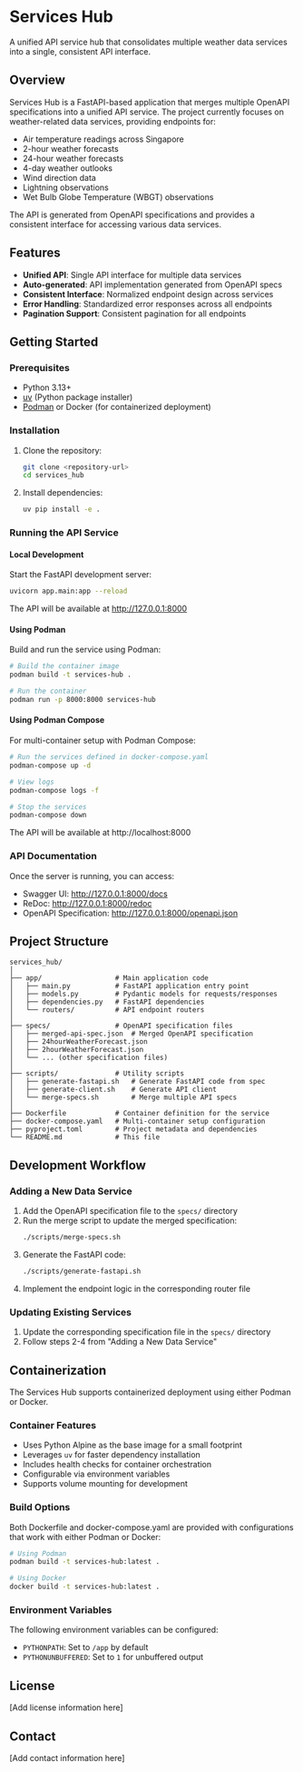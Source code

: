 # Services Hub

A unified API service hub that consolidates multiple weather data services into a single, consistent API interface.

## Overview

Services Hub is a FastAPI-based application that merges multiple OpenAPI specifications into a unified API service. The project currently focuses on weather-related data services, providing endpoints for:

- Air temperature readings across Singapore
- 2-hour weather forecasts
- 24-hour weather forecasts
- 4-day weather outlooks
- Wind direction data
- Lightning observations
- Wet Bulb Globe Temperature (WBGT) observations

The API is generated from OpenAPI specifications and provides a consistent interface for accessing various data services.

## Features

- **Unified API**: Single API interface for multiple data services
- **Auto-generated**: API implementation generated from OpenAPI specs
- **Consistent Interface**: Normalized endpoint design across services
- **Error Handling**: Standardized error responses across all endpoints
- **Pagination Support**: Consistent pagination for all endpoints

## Getting Started

### Prerequisites

- Python 3.13+
- [uv](https://github.com/astral-sh/uv) (Python package installer)
- [Podman](https://podman.io/) or Docker (for containerized deployment)

### Installation

1. Clone the repository:
   ```bash
   git clone <repository-url>
   cd services_hub
   ```

2. Install dependencies:
   ```bash
   uv pip install -e .
   ```

### Running the API Service

#### Local Development

Start the FastAPI development server:

```bash
uvicorn app.main:app --reload
```

The API will be available at http://127.0.0.1:8000

#### Using Podman

Build and run the service using Podman:

```bash
# Build the container image
podman build -t services-hub .

# Run the container
podman run -p 8000:8000 services-hub
```

#### Using Podman Compose

For multi-container setup with Podman Compose:

```bash
# Run the services defined in docker-compose.yaml
podman-compose up -d

# View logs
podman-compose logs -f

# Stop the services
podman-compose down
```

The API will be available at http://localhost:8000

### API Documentation

Once the server is running, you can access:
- Swagger UI: http://127.0.0.1:8000/docs
- ReDoc: http://127.0.0.1:8000/redoc
- OpenAPI Specification: http://127.0.0.1:8000/openapi.json

## Project Structure

```
services_hub/
│
├── app/                  # Main application code
│   ├── main.py           # FastAPI application entry point
│   ├── models.py         # Pydantic models for requests/responses
│   ├── dependencies.py   # FastAPI dependencies
│   └── routers/          # API endpoint routers
│
├── specs/                # OpenAPI specification files
│   ├── merged-api-spec.json  # Merged OpenAPI specification
│   ├── 24hourWeatherForecast.json
│   ├── 2hourWeatherForecast.json
│   └── ... (other specification files)
│
├── scripts/              # Utility scripts
│   ├── generate-fastapi.sh   # Generate FastAPI code from spec
│   ├── generate-client.sh    # Generate API client
│   └── merge-specs.sh        # Merge multiple API specs
│
├── Dockerfile            # Container definition for the service
├── docker-compose.yaml   # Multi-container setup configuration
├── pyproject.toml        # Project metadata and dependencies
└── README.md             # This file
```

## Development Workflow

### Adding a New Data Service

1. Add the OpenAPI specification file to the `specs/` directory
2. Run the merge script to update the merged specification:
   ```bash
   ./scripts/merge-specs.sh
   ```
3. Generate the FastAPI code:
   ```bash
   ./scripts/generate-fastapi.sh
   ```
4. Implement the endpoint logic in the corresponding router file

### Updating Existing Services

1. Update the corresponding specification file in the `specs/` directory
2. Follow steps 2-4 from "Adding a New Data Service"

## Containerization

The Services Hub supports containerized deployment using either Podman or Docker.

### Container Features

- Uses Python Alpine as the base image for a small footprint
- Leverages `uv` for faster dependency installation
- Includes health checks for container orchestration
- Configurable via environment variables
- Supports volume mounting for development

### Build Options

Both Dockerfile and docker-compose.yaml are provided with configurations that work with either Podman or Docker:

```bash
# Using Podman
podman build -t services-hub:latest .

# Using Docker
docker build -t services-hub:latest .
```

### Environment Variables

The following environment variables can be configured:

- `PYTHONPATH`: Set to `/app` by default
- `PYTHONUNBUFFERED`: Set to `1` for unbuffered output

## License

[Add license information here]

## Contact

[Add contact information here]